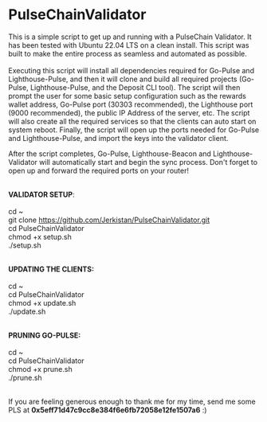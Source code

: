 # PulseChainValidator

This is a simple script to get up and running with a PulseChain Validator.  It has been tested with Ubuntu 22.04 LTS on a clean install.  This script was built to make the entire process as seamless and automated as possible.  
<br>
Executing this script will install all dependencies required for Go-Pulse and Lighthouse-Pulse, and then it will clone and build all required projects (Go-Pulse, Lighthouse-Pulse, and the Deposit CLI tool).  The script will then prompt the user for some basic setup configuration such as the rewards wallet address, Go-Pulse port (30303 recommended), the Lighthouse port (9000 recommended), the public IP Address of the server, etc.  The script will also create all the required services so that the clients can auto start on system reboot. Finally, the script will open up the ports needed for Go-Pulse and Lighthouse-Pulse, and import the keys into the validator client.
<br>

After the script completes, Go-Pulse, Lighthouse-Beacon and Lighthouse-Validator will automatically start and begin the sync process.  Don't forget to open up and forward the required ports on your router!
<br>
<br>

<b>VALIDATOR SETUP</b>:
<br>
<br>
cd ~
<br>
git clone https://github.com/Jerkistan/PulseChainValidator.git
<br>
cd PulseChainValidator
<br>
chmod +x setup.sh
<br>
./setup.sh
<br>
<br>

<b>UPDATING THE CLIENTS:</b>
<br>
<br>
cd ~
<br>
cd PulseChainValidator
<br>
chmod +x update.sh
<br>
./update.sh
<br>
<br>

<b>PRUNING GO-PULSE:</b>
<br>
<br>
cd ~
<br>
cd PulseChainValidator
<br>
chmod +x prune.sh
<br>
./prune.sh
<br>
<br>

If you are feeling generous enough to thank me for my time, send me some PLS at <b>0x5eff71d47c9cc8e384f6e6fb72058e12fe1507a6</b> :)
